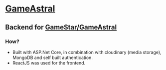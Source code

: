 # <a href="https://gameastral-057014ee9b02.herokuapp.com/">GameAstral</a>

## Backend for <a href="https://github.com/MtheMartian/gamestar">GameStar/GameAstral</a>

### How?
* Built with ASP.Net Core, in combination with cloudinary (media storage), MongoDB and self built authentication.
* ReactJS was used for the frontend.

